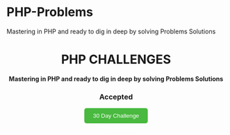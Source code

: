 # PHP-Problems
Mastering in PHP and ready to dig in deep by solving Problems Solutions

<div align="center">
  <h1 align="center">PHP CHALLENGES</h1>
  <b align="center">Mastering in PHP and ready to dig in deep by solving Problems Solutions</b>
  <h3>Accepted</h3>

  <b  target="_blank" style="display: block; text-decoration: none;">
    <button style="background-color: #49b93f; text-decoration: none; color: #fff; padding: 10px 20px; border: none; border-radius: 5px; cursor: pointer;">30 Day Challenge </button>
  </b>
</div>

<div align="center">
  <a href="https://github.com/Hajra-Khattak/PHP-Problems.git" style="font-size: 0.75rem; text-decoration: none; color: #fff;">
    <i>Hajra Khattak</i>
  </a>
</div>


<br/>
